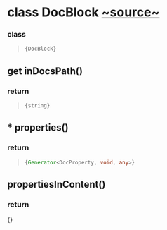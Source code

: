 
# class DocBlock [~source~](../core/DocBlock.js)


### class 
> ```ts
> {DocBlock}
> ```


## get inDocsPath()



### return 
> ```ts
> {string}
> ```


## * properties()



### return 
> ```ts
> {Generator<DocProperty, void, any>}
> ```


## propertiesInContent()



### return 
{}